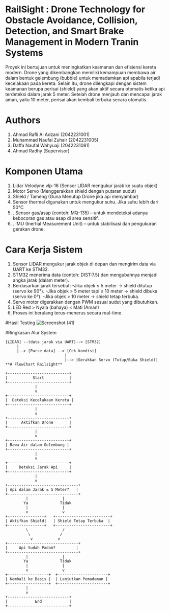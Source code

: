# RailSight : Drone Technology for Obstacle Avoidance, Collision, Detection, and Smart Brake Management in Modern Tranin Systems
Proyek ini bertujuan untuk meningkatkan keamanan dan efisiensi kereta modern. Drone yang dikembangkan memiliki kemampuan membawa air dalam bentuk gelembung (bubble) untuk memadamkan api apabila terjadi kecelakaan pada kereta. Selain itu, drone dilengkapi dengan sistem keamanan berupa perisai (shield) yang akan aktif secara otomatis ketika api terdeteksi dalam jarak 5 meter. Setelah drone menjauh dan mencapai jarak aman, yaitu 10 meter, perisai akan kembali terbuka secara otomatis.
# Authors
1. Ahmad Rafli Al Adzani (2042231001)
2. Muhammad Naufal Zuhair (2042231005)
3. Daffa Naufal Wahyuaji (2042231081)
4. Ahmad Radhy (Supervisor)
# Komponen Utama
1. Lidar Velodyne vlp-16 (Sensor LIDAR mengukur jarak ke suatu objek)
2. Motor Servo (Menggerakkan shield dengan putaran sudut)
3. Shield / Tameng (Guna Menutup Drone jika api menyambar)
4. Sensor thermal digunakan untuk mengukur suhu. Jika suhu lebih dari 50°C
5. . Sensor gas/asap (contoh: MQ-135) – untuk mendeteksi adanya kebocoran gas atau asap di area sensitif.
6. . IMU (Inertial Measurement Unit) – untuk stabilisasi dan pengukuran gerakan drone.
# Cara Kerja Sistem
1. Sensor LIDAR mengukur jarak objek di depan dan mengirim data via UART ke STM32.
2. STM32 menerima data (contoh: DIST:7.5) dan mengubahnya menjadi angka jarak (dalam meter).
3. Berdasarkan jarak tersebut:
  -Jika objek ≤ 5 meter → shield ditutup (servo ke 90°).
  -Jika objek > 5 meter tapi ≤ 10 meter → shield dibuka (servo ke 0°).
  -Jika objek > 10 meter → shield tetap terbuka.
4. Servo motor digerakkan dengan PWM sesuai sudut yang dibutuhkan.
5. LED Red > Nyala (bahaya) < Mati (Aman)
7. Proses ini berulang terus-menerus secara real-time.

#Hasil Testing
![Screenshot (41)](https://github.com/user-attachments/assets/b1b0a792-df17-4007-9e6d-575d74e30152)

#Ringkasan Alur System
```
[LIDAR] --(data jarak via UART)--> [STM32]
     |
     |--> [Parse data] --> [Cek kondisi]
                          |
                          |--> [Gerakkan Servo (Tutup/Buka Shield)]
**# FlowChart Railsight**

+---------------------------+
|           Start           |
+---------------------------+
             |
             v
+---------------------------+
|  Deteksi Kecelakaan Kereta |
+---------------------------+
             |
             v
+---------------------------+
|      Aktifkan Drone       |
+---------------------------+
             |
             v
+---------------------------+
| Bawa Air dalam Gelembung |
+---------------------------+
             |
             v
+---------------------------+
|     Deteksi Jarak Api     |
+---------------------------+
             |
             v
+-------------------------------+
| Api dalam Jarak ≤ 5 Meter?   |
+-------------------------------+
         |               |
        Ya              Tidak
         |               |
         v               v
+----------------+   +------------------------+
| Aktifkan Shield|   | Shield Tetap Terbuka  |
+----------------+   +------------------------+
         \               /
          \             /
           v           v
+-------------------------------+
|     Api Sudah Padam?         |
+-------------------------------+
         |               |
        Ya              Tidak
         |               |
         v               v
+------------------+  +----------------------+
| Kembali ke Basis |  | Lanjutkan Pemadaman |
+------------------+  +----------------------+
         |
         v
+---------------------------+
|            End            |
+---------------------------+
